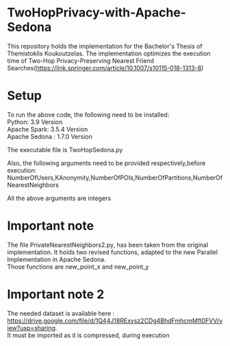 # TwoHopPrivacy-with-Apache-Sedona
This repository holds the implementation for the Bachelor's Thesis of Themistoklis Koukoutzelas. The implementation optimizes the execution time of Two-Hop Privacy-Preserving Nearest Friend Searches(https://link.springer.com/article/10.1007/s10115-018-1313-8)

# Setup
To run the above code, the following need to be installed: <br />
Python: 3.9 Version <br />
Apache Spark: 3.5.4 Version <br />
Apache Sedona : 1.7.0 Version <br />

The executable file is TwoHopSedona.py

Also, the following arguments need to be provided respectively,before execution: NumberOfUsers,KAnonymity,NumberOfPOIs,NumberOfPartitions,NumberOfNearestNeighbors <br />

All the above arguments are integers

# Important note
The file PrivateNearestNeighbors2.py, has been taken from the original implementation. It holds two revised functions, adapted to the new Parallel Implementation in Apache Sedona. <br />
Those functions are new_point_x and new_point_y

# Important note 2
The needed dataset is available here : https://drive.google.com/file/d/1Q44J18RExysz2CDg4BhdFmhcmMfI0FVV/view?usp=sharing. <br />
It must be imported as it is compressed, during execution
